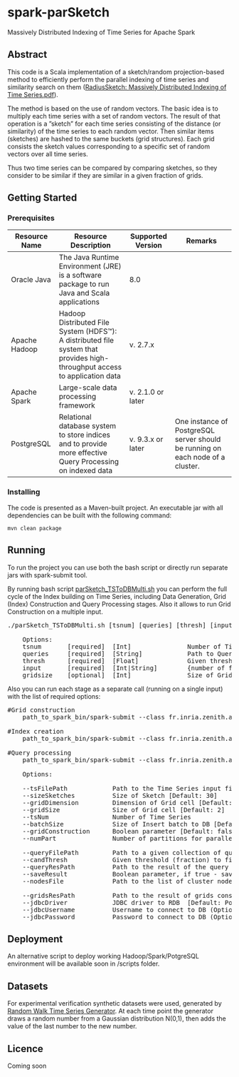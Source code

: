 # spark-parSketch
Massively Distributed Indexing of Time Series for Apache Spark


## Abstract 
This code is a Scala implementation of a sketch/random projection-based method to efficiently perform the parallel indexing of time series and similarity search on them ([RadiusSketch: Massively Distributed Indexing of Time Series.pdf](https://hal-lirmm.ccsd.cnrs.fr/lirmm-01620154/file/ParSketch__DSAA_.pdf)).
 
The method is based on the use of random vectors. The basic idea is to multiply each time series with a set of random vectors. The result of that operation is a ”sketch” for each time series consisting of the distance (or similarity) of the time series to each random vector. Then similar items (sketches) are hashed to the same buckets (grid structures). Each grid consists the sketch values corresponding to a specific set of random vectors over all time series. 

Thus two time series can be compared by comparing sketches, so they consider to be similar if they are similar in a given fraction of grids.



## Getting Started
 
### Prerequisites

Resource Name | Resource Description | Supported Version  | Remarks
------------ | ------------- | ------------- | -------------
Oracle Java | The Java Runtime Environment (JRE) is a software package to run Java and Scala applications | 8.0
Apache Hadoop | Hadoop Distributed File System (HDFS™): A distributed file system that provides high-throughput access to application data | v. 2.7.x 
Apache Spark | Large-scale data processing framework | v. 2.1.0 or later 
PostgreSQL | Relational database system to store indices and to provide more effective Query Processing on indexed data | v. 9.3.x or later| One instance of PostgreSQL server should be running on each node of a cluster. 


### Installing 

The code is presented as a Maven-built project. An executable jar with all dependencies can be built with the following command:

`mvn clean package
`

## Running

To run the project you can use both the bash script or directly run separate jars with spark-submit tool.  

By running bash script [parSketch_TSToDBMulti.sh](scripts/parSketch_TSToDBMulti.sh) you can perform the full cycle of the Index building on Time Series, including Data Generation, Grid (Index) Construction and Query Processing stages. Also it allows to run Grid Construction on a multiple input. 

<pre>
./parSketch_TSToDBMulti.sh [tsnum] [queries] [thresh] [input] [gridsize]
    
    Options:
    tsnum       [required]  [Int]               Number of Time Series
    queries     [required]  [String]            Path to Queries file
    thresh      [required]  [Float]             Given threshold to find candidate time series from the grids 
    input       [required]  [Int|String]        {number of folders for input data generation | path to the Input Time Series Data}
    gridsize    [optional]  [Int]               Size of Grid cell            
</pre>

Also you can run each stage as a separate call (running on a single input) with the list of required options:

<pre>
#Grid construction
    path_to_spark_bin/spark-submit --class fr.inria.zenith.adt.TSToDBMulti path_to_jar/parSketch-1.0-SNAPSHOT-jar-with-dependencies.jar --tsFilePath path --sizeSketches val --gridDimension val --gridSize val --batchSize val --gridConstruction true  --numPart val --tsNum val --nodesFile path
	
#Index creation
    path_to_spark_bin/spark-submit --class fr.inria.zenith.adt.TSToDBMulti path_to_jar/parSketch-1.0-SNAPSHOT-jar-with-dependencies.jar --tsFilePath path --sizeSketches int_val --gridDimension int_val --gridSize int_val --batchSize int_val  --numPart int_val --tsNum int_val
    
#Query processing
    path_to_spark_bin/spark-submit --class fr.inria.zenith.adt.TSToDBMulti path_to_jar/parSketch-1.0-SNAPSHOT-jar-with-dependencies.jar --tsFilePath path --sizeSketches int_val --gridDimension int_val --gridSize int_val --queryFilePath path --candThresh dec_val --numPart int_val --tsNum int_val
    
    Options:
    
    --tsFilePath            Path to the Time Series input file
    --sizeSketches          Size of Sketch [Default: 30] 
    --gridDimension         Dimension of Grid cell [Default: 2]
    --gridSize              Size of Grid cell [Default: 2]
    --tsNum                 Number of Time Series
    --batchSize             Size of Insert batch to DB [Default: 1000]
    --gridConstruction      Boolean parameter [Default: false]
    --numPart               Number of partitions for parallel data processing
    
    --queryFilePath         Path to a given collection of queries
    --candThresh            Given threshold (fraction) to find candidate time series from the grids  
    --queryResPath          Path to the result of the query (Optional)
    --saveResult            Boolean parameter, if true - save result of query to file, false - statistics output to console [Default: false]
    --nodesFile             Path to the list of cluster nodes (hostname ips) [Default: nodes]
    
    --gridsResPath          Path to the result of grids construction (Optional)
    --jdbcDriver            JDBC driver to RDB  [Default: PostgreSQL] (Optional)
    --jdbcUsername          Username to connect to DB (Optional)
    --jdbcPassword          Password to connect to DB (Optional)
</pre>


## Deployment 
An alternative script to deploy working Hadoop/Spark/PotgreSQL environment will be available soon in /scripts folder.


## Datasets 

For experimental verification synthetic datasets were used, generated by [Random Walk Time Series Generator](https://github.com/lev-a/RandomWalk-tsGenerator).  At each time point the generator draws a random number from a Gaussian distribution N(0,1), then adds the value of the last number to the new number.


## Licence
Coming soon 
